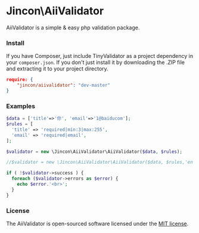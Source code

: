 Jincon\AiiValidator
=====

AiiValidator is a simple & easy php  validation package.


### Install

If you have Composer, just include TinyValidator as a project dependency in your `composer.json`. If you don't just install it by downloading the .ZIP file and extracting it to your project directory.

```json
require: {
    "jincon/aiivalidator": "dev-master"
}
```

### Examples

```php
$data = ['title'=>'你', 'email'=>'1@baiducom'];
$rules = [
  'title' => 'required|min:3|max:255',
  'email' => 'required|email',
];

$validator = new \Jincon\AiiValidator\AiiValidator($data, $rules);

//$validator = new \Jincon\AiiValidator\AiiValidator($data, $rules,'en');

if ( !$validator->success ) {
  foreach ($validator->errors as $error) {
    echo $error.'<br>';
  }
}
```

### License

The AiiValidator is open-sourced software licensed under the [MIT license](http://opensource.org/licenses/MIT).
